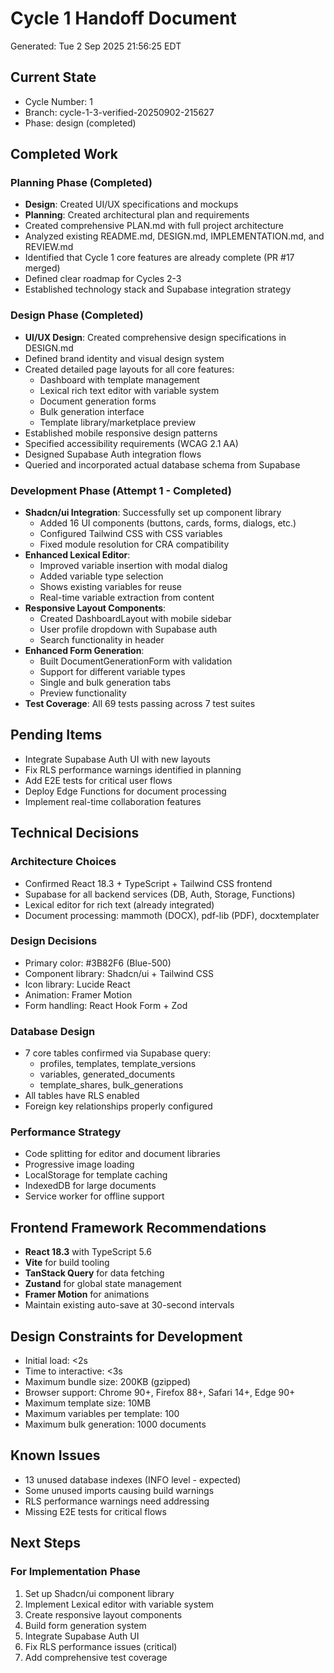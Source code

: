 # Cycle 1 Handoff Document

Generated: Tue  2 Sep 2025 21:56:25 EDT

## Current State
- Cycle Number: 1
- Branch: cycle-1-3-verified-20250902-215627
- Phase: design (completed)

## Completed Work
### Planning Phase (Completed)
- **Design**: Created UI/UX specifications and mockups
- **Planning**: Created architectural plan and requirements
- Created comprehensive PLAN.md with full project architecture
- Analyzed existing README.md, DESIGN.md, IMPLEMENTATION.md, and REVIEW.md
- Identified that Cycle 1 core features are already complete (PR #17 merged)
- Defined clear roadmap for Cycles 2-3
- Established technology stack and Supabase integration strategy

### Design Phase (Completed)
- **UI/UX Design**: Created comprehensive design specifications in DESIGN.md
- Defined brand identity and visual design system
- Created detailed page layouts for all core features:
  - Dashboard with template management
  - Lexical rich text editor with variable system
  - Document generation forms
  - Bulk generation interface
  - Template library/marketplace preview
- Established mobile responsive design patterns
- Specified accessibility requirements (WCAG 2.1 AA)
- Designed Supabase Auth integration flows
- Queried and incorporated actual database schema from Supabase

### Development Phase (Attempt 1 - Completed)
- **Shadcn/ui Integration**: Successfully set up component library
  - Added 16 UI components (buttons, cards, forms, dialogs, etc.)
  - Configured Tailwind CSS with CSS variables
  - Fixed module resolution for CRA compatibility
- **Enhanced Lexical Editor**:
  - Improved variable insertion with modal dialog
  - Added variable type selection
  - Shows existing variables for reuse
  - Real-time variable extraction from content
- **Responsive Layout Components**:
  - Created DashboardLayout with mobile sidebar
  - User profile dropdown with Supabase auth
  - Search functionality in header
- **Enhanced Form Generation**:
  - Built DocumentGenerationForm with validation
  - Support for different variable types
  - Single and bulk generation tabs
  - Preview functionality
- **Test Coverage**: All 69 tests passing across 7 test suites

## Pending Items
- Integrate Supabase Auth UI with new layouts
- Fix RLS performance warnings identified in planning
- Add E2E tests for critical user flows
- Deploy Edge Functions for document processing
- Implement real-time collaboration features

## Technical Decisions
### Architecture Choices
- Confirmed React 18.3 + TypeScript + Tailwind CSS frontend
- Supabase for all backend services (DB, Auth, Storage, Functions)
- Lexical editor for rich text (already integrated)
- Document processing: mammoth (DOCX), pdf-lib (PDF), docxtemplater

### Design Decisions
- Primary color: #3B82F6 (Blue-500)
- Component library: Shadcn/ui + Tailwind CSS
- Icon library: Lucide React
- Animation: Framer Motion
- Form handling: React Hook Form + Zod

### Database Design
- 7 core tables confirmed via Supabase query:
  - profiles, templates, template_versions
  - variables, generated_documents
  - template_shares, bulk_generations
- All tables have RLS enabled
- Foreign key relationships properly configured

### Performance Strategy
- Code splitting for editor and document libraries
- Progressive image loading
- LocalStorage for template caching
- IndexedDB for large documents
- Service worker for offline support

## Frontend Framework Recommendations
- **React 18.3** with TypeScript 5.6
- **Vite** for build tooling
- **TanStack Query** for data fetching
- **Zustand** for global state management
- **Framer Motion** for animations
- Maintain existing auto-save at 30-second intervals

## Design Constraints for Development
- Initial load: <2s
- Time to interactive: <3s
- Maximum bundle size: 200KB (gzipped)
- Browser support: Chrome 90+, Firefox 88+, Safari 14+, Edge 90+
- Maximum template size: 10MB
- Maximum variables per template: 100
- Maximum bulk generation: 1000 documents

## Known Issues
- 13 unused database indexes (INFO level - expected)
- Some unused imports causing build warnings
- RLS performance warnings need addressing
- Missing E2E tests for critical flows

## Next Steps
### For Implementation Phase
1. Set up Shadcn/ui component library
2. Implement Lexical editor with variable system
3. Create responsive layout components
4. Build form generation system
5. Integrate Supabase Auth UI
6. Fix RLS performance issues (critical)
7. Add comprehensive test coverage

